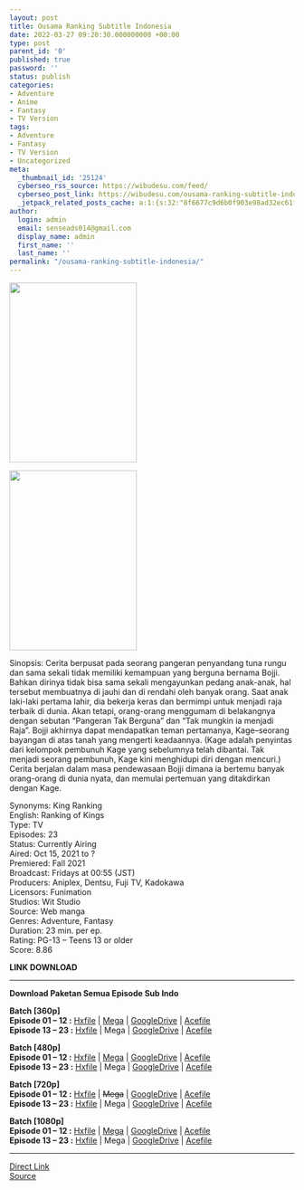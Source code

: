 ```yaml
---
layout: post
title: Ousama Ranking Subtitle Indonesia
date: 2022-03-27 09:20:30.000000000 +00:00
type: post
parent_id: '0'
published: true
password: ''
status: publish
categories:
- Adventure
- Anime
- Fantasy
- TV Version
tags:
- Adventure
- Fantasy
- TV Version
- Uncategorized
meta:
  _thumbnail_id: '25124'
  cyberseo_rss_source: https://wibudesu.com/feed/
  cyberseo_post_link: https://wibudesu.com/ousama-ranking-subtitle-indonesia/?utm_source=rss&utm_medium=rss&utm_campaign=ousama-ranking-subtitle-indonesia
  _jetpack_related_posts_cache: a:1:{s:32:"8f6677c9d6b0f903e98ad32ec61f8deb";a:2:{s:7:"expires";i:1658699200;s:7:"payload";a:3:{i:0;a:1:{s:2:"id";i:25092;}i:1;a:1:{s:2:"id";i:25215;}i:2;a:1:{s:2:"id";i:24928;}}}}
author:
  login: admin
  email: senseads014@gmail.com
  display_name: admin
  first_name: ''
  last_name: ''
permalink: "/ousama-ranking-subtitle-indonesia/"
---
```

<p><img class="size-full wp-image-107583 aligncenter" src="{{ site.baseurl }}/assets/2022/03/117616.jpg" alt width="225" height="318" /></p>
<div><img class="size-full wp-image-107583 aligncenter" src="{{ site.baseurl }}/assets/2022/03/117616.jpg" alt width="225" height="318" /></div>
<p>Sinopsis: Cerita berpusat pada seorang pangeran penyandang tuna rungu dan sama sekali tidak memiliki kemampuan yang berguna bernama Bojji. Bahkan dirinya tidak bisa sama sekali mengayunkan pedang anak-anak, hal tersebut membuatnya di jauhi dan di rendahi oleh banyak orang. Saat anak laki-laki pertama lahir, dia bekerja keras dan bermimpi untuk menjadi raja terbaik di dunia. Akan tetapi, orang-orang menggumam di belakangnya dengan sebutan “Pangeran Tak Berguna” dan “Tak mungkin ia menjadi Raja”. Bojji akhirnya dapat mendapatkan teman pertamanya, Kage–seorang bayangan di atas tanah yang mengerti keadaannya. (Kage adalah penyintas dari kelompok pembunuh Kage yang sebelumnya telah dibantai. Tak menjadi seorang pembunuh, Kage kini menghidupi diri dengan mencuri.) Cerita berjalan dalam masa pendewasaan Bojji dimana ia bertemu banyak orang-orang di dunia nyata, dan memulai pertemuan yang ditakdirkan dengan Kage.</p>
<p>Synonyms: King Ranking<br />English: Ranking of Kings<br />Type: TV<br />Episodes: 23<br />Status: Currently Airing<br />Aired: Oct 15, 2021 to ?<br />Premiered: Fall 2021<br />Broadcast: Fridays at 00:55 (JST)<br />Producers: Aniplex, Dentsu, Fuji TV, Kadokawa<br />Licensors: Funimation<br />Studios: Wit Studio<br />Source: Web manga<br />Genres: Adventure, Fantasy<br />Duration: 23 min. per ep.<br />Rating: PG-13 – Teens 13 or older<br />Score: 8.86</p>
<p><strong>LINK DOWNLOAD</strong></p>
<hr />
<p><strong>Download Paketan Semua Episode Sub Indo</strong></p>
<p><strong>Batch [360p]</strong><br /><strong>Episode 01 – 12 :</strong> <a href="https://hxfile.co/ttxw4x3ogezi">Hxfile</a> | <a href="https://mega.nz/#!p48kXBSL!Jw9vU1h68L34trTquZeVNim47UZjf3pNx3wx6lo-rYs">Mega</a> | <a href="https://drive.google.com/uc?id=1aLGbaw2SeeE3MKDFCrF0v3hstBbptWLJ">GoogleDrive</a> | <a href="https://acefile.co/f/64980265/wibudesu-pemeringkatan-raja-raja-01-12-360p-rar">Acefile</a><br /><strong>Episode 13 – 23 :</strong> <a href="https://hxfile.co/8jrtc0p9jf97">Hxfile</a> | Mega | <a href="https://drive.google.com/uc?id=1V9N7tcsZsxig8TPZ7xXrOsSszui7ntrJ">GoogleDrive</a> | <a href="https://acefile.co/f/71065173/wibudesu-pemeringkatan-raja-raja-13-23-360p-rar">Acefile</a></p>
<p><strong>Batch [480p]</strong><br /><strong>Episode 01 – 12 :</strong> <a href="https://hxfile.co/1j30b2z38q2o">Hxfile</a> | <a href="https://mega.nz/#!NxUUkZKA!PsUErSWgDyQ32ER1dEh2untyOXCquOhVYXKIxRh75Fo">Mega</a> | <a href="https://drive.google.com/uc?id=1zOgXMa0xWIu_28rUryxK0ob5f3kjsOe7">GoogleDrive</a> | <a href="https://acefile.co/f/64980271/wibudesu-pemeringkatan-raja-raja-01-12-480p-rar">Acefile</a><br /><strong>Episode 13 – 23 :</strong> <a href="https://hxfile.co/v7ycim9b0iju">Hxfile</a> | Mega | <a href="https://drive.google.com/uc?id=1vhinOEOhNmyQ3uilC0w8huHhFLA9igtk">GoogleDrive</a> | <a href="https://acefile.co/f/71065178/wibudesu-pemeringkatan-raja-raja-13-23-480p-rar">Acefile</a></p>
<p><strong>Batch [720p]</strong><br /><strong>Episode 01 – 12 :</strong> <a href="https://hxfile.co/2rdixpqecoi3">Hxfile</a> | <del>Mega</del> | <a href="https://drive.google.com/uc?id=1xHsz-lj5I74eeYxXeTakZe4LYX0GKk_P">GoogleDrive</a> | <a href="https://acefile.co/f/64980282/wibudesu-pemeringkatan-raja-raja-01-12-720p-rar">Acefile</a><br /><strong>Episode 13 – 23 :</strong> <a href="https://hxfile.co/ta0ub8fhnyfg">Hxfile</a> | Mega | <a href="https://drive.google.com/uc?id=1gwnjUIG5FHRmc7mZzDuOo0EWRUp-bVb9">GoogleDrive</a> | <a href="https://acefile.co/f/71065187/wibudesu-pemeringkatan-raja-raja-13-23-720p-rar">Acefile</a></p>
<p><strong>Batch [1080p]</strong><br /><strong>Episode 01 – 12 :</strong> <a href="https://hxfile.co/nq3ao85yd5ze">Hxfile</a> | <a href="https://mega.nz/#!wkEAFZ7I!YeWX80ljUoGJqMoZUByDakfzEsCUR3sVUB5pz4Kgo_U">Mega</a> | <a href="https://drive.google.com/uc?id=1MeKdd_dssXyWxb_fAVbiAqsbJveuO1mU">GoogleDrive</a> | <a href="https://acefile.co/f/64980293/wibudesu-pemeringkatan-raja-raja-01-12-1080p-rar">Acefile</a><br /><strong>Episode 13 – 23 :</strong> <a href="https://hxfile.co/fq1y0qpvrrgm">Hxfile</a> | Mega | <a href="https://drive.google.com/uc?id=1hIw0L6AivKJo4qoxdufa9ekNSIDQ4G_R">GoogleDrive</a> | <a href="https://acefile.co/f/71065189/wibudesu-pemeringkatan-raja-raja-13-23-1080p-rar">Acefile</a></p>
<hr />
<link rel="stylesheet" href="https://cdnjs.cloudflare.com/ajax/libs/font-awesome/4.7.0/css/font-awesome.min.css" />
<div class="divbtn"> <a href="https://handymansurrender.com/fihup8buzv?key=94550f7ce39444073321dde3b8782f97" class="btn"><i class="fa fa-download"></i> Direct Link</a> <br /><a href="https://wibudesu.com/ousama-ranking-subtitle-indonesia/?utm_source=rss&utm_medium=rss&utm_campaign=ousama-ranking-subtitle-indonesia">Source</a> </div>
